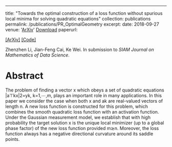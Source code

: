 ---
title: "Towards the optimal construction of a loss function without spurious local minima for solving quadratic equations"
collection: publications
permalink: /publications/PR_OptimalGeometry
excerpt: 
date: 2018-09-27
venue: '[ArXiv](http://arxiv.org/abs/1809.10520)' [Download](https://arxiv.org/pdf/1809.10520.pdf)
paperurl: 

[[ArXiv]](https://arxiv.org/pdf/1809.10520) [[Code]]()

Zhenzhen Li, Jian-Feng Cai, Ke Wei. In submission to *SIAM Journal on Mathematics of Data Science*.

Abstract
=====
The problem of finding a vector x which obeys a set of quadratic equations |a⊤kx|2=yk, k=1,⋯,m, plays an important role in many applications. In this paper we consider the case when both x and ak are real-valued vectors of length n. A new loss function is constructed for this problem, which combines the smooth quadratic loss function with an activation function. Under the Gaussian measurement model, we establish that with high probability the target solution x is the unique local minimizer (up to a global phase factor) of the new loss function provided m≳n. Moreover, the loss function always has a negative directional curvature around its saddle points.








